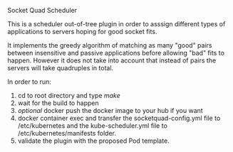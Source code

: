 Socket Quad Scheduler

This is a scheduler out-of-tree plugin in order to  asssign different types of applications to servers hoping for good socket fits.

It implements the greedy algorithm of matching as many "good" pairs between insensitive and passive applications before allowing "bad" fits to happen. However it does not take into account that instead of pairs the servers will take quadruples in total.

In order to run:

   1. cd to root directory and type *make*
   2. wait for the build to happen
   3. *optional* docker push the docker image to your hub if you want
   4. docker container exec and transfer the socketquad-config.yml file to /etc/kubernetes and the kube-scheduler.yml file to /etc/kubernetes/manifests folder.
   5. validate the plugin with the proposed Pod template.

